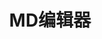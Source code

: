 ﻿---
id: 141
title: "MD编辑器"
weight: 141
version: "7.0.4-1.lnd.edu2.1"
updateTime: "2022-10-13T10:00:00"
debName: "http://113.24.212.22:8090/upload/file/retext_7.0.4-1.lnd.edu2.1_all.deb"
debSize: "115.3 KB"
command: "/usr/share/retext/retext.py"
compatibility: 4
---
